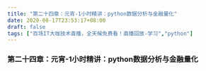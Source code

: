 ```yaml
---
title: "第二十四章：元宵-1小时精讲：python数据分析与金融量化"
date: 2020-08-17T23:53:17+08:00
draft: false
tags: ["百场IT大咖技术直播，全天候免费看！直播回放-学习","python"]
---
```



### 第二十四章：元宵-1小时精讲：python数据分析与金融量化